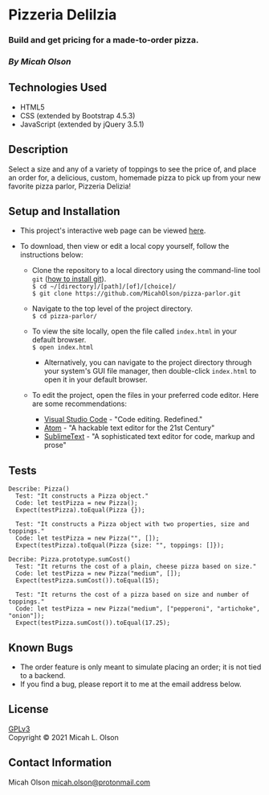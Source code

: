 # Pizzeria Delilzia

### Build and get pricing for a made-to-order pizza.

### _By Micah Olson_

## Technologies Used
* HTML5
* CSS (extended by Bootstrap 4.5.3)
* JavaScript (extended by jQuery 3.5.1)

## Description
Select a size and any of a variety of toppings to see the price of, and place an order for, a delicious, custom, homemade pizza to pick up from your new favorite pizza parlor, Pizzeria Delizia!  

<!-- <img src="img/" alt="">  -->

## Setup and Installation
* This project's interactive web page can be viewed [here](https://micaholson.github.io/pizza-parlor).  

* To download, then view or edit a local copy yourself, follow the instructions below:  

  * Clone the repository to a local directory using the command-line tool `git` ([how to install git](https://www.learnhowtoprogram.com/introduction-to-programming/getting-started-with-intro-to-programming/git-and-github)).  
    `$ cd ~/[directory]/[path]/[of]/[choice]/`  
    `$ git clone https://github.com/MicahOlson/pizza-parlor.git`  
  
  * Navigate to the top level of the project directory.  
    `$ cd pizza-parlor/`   

  * To view the site locally, open the file called `index.html` in your default browser.  
    `$ open index.html`  

    * Alternatively, you can navigate to the project directory through your system's GUI file manager, then double-click `index.html` to open it in your default browser.  

  * To edit the project, open the files in your preferred code editor. Here are some recommendations:
    * [Visual Studio Code](https://code.visualstudio.com) - "Code editing. Redefined."
    * [Atom](https://atom.io) - "A hackable text editor for the 21st Century"
    * [SublimeText](https://www.sublimetext.com) - "A sophisticated text editor for code, markup and prose" 

## Tests
```
Describe: Pizza()
  Test: "It constructs a Pizza object."
  Code: let testPizza = new Pizza();
  Expect(testPizza).toEqual(Pizza {});

  Test: "It constructs a Pizza object with two properties, size and toppings."
  Code: let testPizza = new Pizza("", []);
  Expect(testPizza).toEqual(Pizza {size: "", toppings: []});

Decribe: Pizza.prototype.sumCost()
  Test: "It returns the cost of a plain, cheese pizza based on size."
  Code: let testPizza = new Pizza("medium", []);
  Expect(testPizza.sumCost()).toEqual(15);

  Test: "It returns the cost of a pizza based on size and number of toppings."
  Code: let testPizza = new Pizza("medium", ["pepperoni", "artichoke", "onion"]);
  Expect(testPizza.sumCost()).toEqual(17.25);
```

## Known Bugs
* The order feature is only meant to simulate placing an order; it is not tied to a backend.
* If you find a bug, please report it to me at the email address below.

## License
[GPLv3](https://choosealicense.com/licenses/gpl-3.0/)\
Copyright &copy; 2021 Micah L. Olson

## Contact Information
Micah Olson micah.olson@protonmail.com